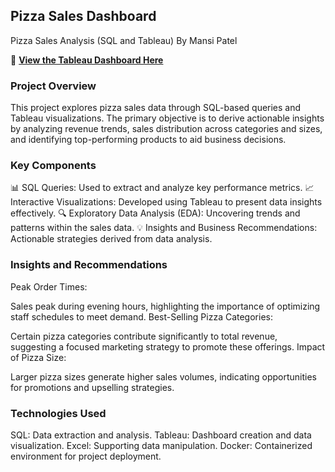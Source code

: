 ## Pizza Sales Dashboard
 
Pizza Sales Analysis (SQL and Tableau)
By Mansi Patel

🔗 **[View the Tableau Dashboard Here](https://public.tableau.com/app/profile/mansiben.patel/viz/Pizza_Sales_Dashboard_17373500274780/Dashboard1)**

### Project Overview
This project explores pizza sales data through SQL-based queries and Tableau visualizations. The primary objective is to derive actionable insights by analyzing revenue trends, sales distribution across categories and sizes, and identifying top-performing products to aid business decisions.

### Key Components
📊 SQL Queries: Used to extract and analyze key performance metrics.
📈 Interactive Visualizations: Developed using Tableau to present data insights effectively.
🔍 Exploratory Data Analysis (EDA): Uncovering trends and patterns within the sales data.
💡 Insights and Business Recommendations: Actionable strategies derived from data analysis.

### Insights and Recommendations
Peak Order Times:

Sales peak during evening hours, highlighting the importance of optimizing staff schedules to meet demand.
Best-Selling Pizza Categories:

Certain pizza categories contribute significantly to total revenue, suggesting a focused marketing strategy to promote these offerings.
Impact of Pizza Size:

Larger pizza sizes generate higher sales volumes, indicating opportunities for promotions and upselling strategies.

### Technologies Used
SQL: Data extraction and analysis.
Tableau: Dashboard creation and data visualization.
Excel: Supporting data manipulation.
Docker: Containerized environment for project deployment.
